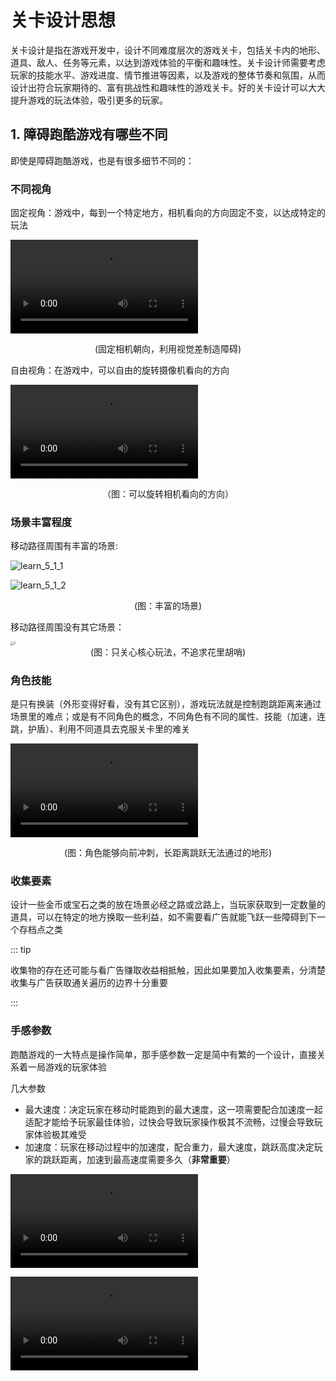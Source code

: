 # 关卡设计思想

关卡设计是指在游戏开发中，设计不同难度层次的游戏关卡，包括关卡内的地形、道具、敌人、任务等元素，以达到游戏体验的平衡和趣味性。关卡设计师需要考虑玩家的技能水平、游戏进度、情节推进等因素，以及游戏的整体节奏和氛围，从而设计出符合玩家期待的、富有挑战性和趣味性的游戏关卡。好的关卡设计可以大大提升游戏的玩法体验，吸引更多的玩家。

## 1. 障碍跑酷游戏有哪些不同

即使是障碍跑酷游戏，也是有很多细节不同的：

### 不同视角

固定视角：游戏中，每到一个特定地方，相机看向的方向固定不变，以达成特定的玩法

<video controls src="https://arkimg.ark.online/learn_5_1_0.mp4"></video>

<center>(固定相机朝向，利用视觉差制造障碍)</center>

自由视角：在游戏中，可以自由的旋转摄像机看向的方向

<video controls src="https://arkimg.ark.online/learn_5_1_1.mp4"></video>

<center>（图：可以旋转相机看向的方向）</center>

### 场景丰富程度

移动路径周围有丰富的场景:

![learn_5_1_1](https://arkimg.ark.online/learn_5_1_1.webp)

![learn_5_1_2](https://arkimg.ark.online/learn_5_1_2.webp)

<center>(图：丰富的场景)</center>

移动路径周围没有其它场景：

<img src="https://arkimg.ark.online/2-1684136333755-11.webp" alt="2" style="zoom: 33%;" />

<center>(图：只关心核心玩法，不追求花里胡哨)</center>

### 角色技能

是只有换装（外形变得好看，没有其它区别），游戏玩法就是控制跑跳距离来通过场景里的难点；或是有不同角色的概念，不同角色有不同的属性、技能（加速，连跳，护盾）、利用不同道具去克服关卡里的难关

<video controls src="https://arkimg.ark.online/learn_5_1_2.mp4"></video>

<center>(图：角色能够向前冲刺，长距离跳跃无法通过的地形)</center>

### 收集要素

设计一些金币或宝石之类的放在场景必经之路或岔路上，当玩家获取到一定数量的道具，可以在特定的地方换取一些利益，如不需要看广告就能飞跃一些障碍到下一个存档点之类

::: tip

收集物的存在还可能与看广告赚取收益相抵触，因此如果要加入收集要素，分清楚收集与广告获取通关遍历的边界十分重要

:::

### 手感参数

跑酷游戏的一大特点是操作简单，那手感参数一定是简中有繁的一个设计，直接关系着一局游戏的玩家体验

几大参数

- 最大速度：决定玩家在移动时能跑到的最大速度，这一项需要配合加速度一起适配才能给予玩家最佳体验，过快会导致玩家操作极其不流畅，过慢会导致玩家体验极其难受
- 加速度：玩家在移动过程中的加速度，配合重力，最大速度，跳跃高度决定玩家的跳跃距离，加速到最高速度需要多久（**非常重要**）

<video controls src="https://arkimg.ark.online/20221212-220510.mp4"></video>

<video controls src="https://arkimg.ark.online/20221212-220708.mp4" />

以上两个参数仅加速度不一样，同学们能不能辨别出区别

- 重力：模拟重力参数，和跳跃高度加速度最大速度，一起决定玩家的真实跳跃高度和跳跃距离

- 最大跳跃高度：和重力加速度速度一起决定玩家最大跳跃高度

- 举例：
  
  <video controls src="https://arkimg.ark.online/20221212-221542.mp4" />
  
  <video controls src="https://arkimg.ark.online/20221212-221642.mp4" />
  这两个参数相信同学们应该可以很直观的看出区别了吧
  
  - 空中控制乘数：决定玩家在空中转向灵敏度，建议加满
  
- 如何调整：
  - 关键：还是要手机跑一跑，可以事先搭建 4-5 关，调好参数手机跑一跑是否流畅（不是自己认为的流畅，而是大众向的流畅）
  - 参考数值：
    - 最大速度：400-650（根据个人喜好调控）
    - 最大加速度：2000-4000（根据个人喜好调控）
    - 重力：2000-4000（根据个人喜好调控）
    - 最大跳跃高度：150-350（根据个人喜好调控）
    - 空中控制乘数：1（建议满）

## 2. 了解关卡设计的各个方面

那么关卡设计需要注意哪些内容、功能，将它们衔接到一起，才能让使得游戏好玩，有趣呢？

1. 确立核心玩法：要加入哪些玩法
2. 确定美术风格：美术场景是简单还是复杂，美术风格统一
3. 设计地图走向：整体关卡通关时间多少，需要哪些机关，推进过程中哪些地方安排哪些玩法，关卡是否设计一些隐藏捷径、收集小游戏

### 1. 确定核心玩法

游戏的核心玩法通常是指游戏的最基本、最重要的玩法机制，它是游戏的灵魂和基石。游戏的核心玩法决定了游戏的类型、难度和乐趣程度，也是游戏设计师最重要的考虑因素之一。

游戏的核心玩法可以是多种形式，例如角色扮演游戏的角色建立、装备收集和战斗系统，射击游戏的射击和移动系统，益智游戏的谜题设计和解决方法等等。核心玩法应该简单易懂，但同时也应该具有足够的深度和复杂性，让玩家在不同的情况下能够有不同的体验和挑战。

一个成功的游戏往往需要一个独特的、令人着迷的核心玩法，它能够吸引玩家的注意力、激发他们的情感，并让他们对游戏产生热情和忠诚度。



### 2. 确定美术风格

选择一个风格或多个风格，如跑酷类游戏的名作古惑狼，就带有热带雨林、下水道、亚马逊、雪地。风格将影响关卡的背景、障碍物的种类及布局、音效等。

根据风格设计地形，确定地形的高度、长度和形状。地形的设计应该是流畅的，玩家可以通过跳跃、攀爬、滑行（技能）等方式穿过障碍物。

#### 设计场景

- 森林湖泊

  ![image-20230517135135547](https://arkimg.ark.online/image-20230517135135547.webp)

  <center>(图：湖泊，湖上会有假扮成荷花的食人花陷进么)</center>

- 水墨风格的古风场景

  ![image-20230523112447843](https://arkimg.ark.online/image-20230523112447843.webp)

  <center>(图：穿过假山时是否会出现捕兽夹或其它猛兽呢)</center>

- Low Poly（低多边形）风场景

![image-20230523112826024](https://arkimg.ark.online/image-20230523112826024.webp)

- 塞博朋克风场景

  ![image-20230523113130367](https://arkimg.ark.online/image-20230523113130367.webp)

#### 不设计场景

当然，我们可以不去设计场景，只专注于障碍物的摆放和平台的衔接，但是风格统一仍然是需要遵守的基础规则

![image-20230518104112797](https://arkimg.ark.online/image-20230518104112797.webp)

<center>(图：一组平台间衔接的球体，它们的材质基本一致，没有违和感)</center>

#### 																![image-20230518104008744](https://arkimg.ark.online/image-20230518104008744.webp)

<center>(图：一组平台间衔接的球体，材质不统一，怪怪的)</center>

### 3. 场景线路设计

1. 设计玩家要走的路线，平铺直序的场景是很平淡的，玩家希望通过视觉、抑或是不断变化的场景来给予冲击，场景可以通过横向、纵向、上下多个方向拓展发展，最终到达终点。优秀的线路设计甚至可以说是建筑学，跑酷游戏无需过于繁复，只需要设计一条线路即可。
2. 随着场景的拓展，要考虑路线上安排什么样的机关，与周围的景物结合，比如上下拓展的场景，安排一个吹风机将角色吹飞，吹飞后角色的操纵是否受到影响，落地的场景是继续上下推进还是衔接横向推进。
3. 难点关卡通过后，安排一些轻松的关卡，或是收集奖励关卡，让用户放松。

![How to Plan Level Designs and Game Environments in 11 Steps Tutorial](https://arkimg.ark.online/008-planningworkflow-29.webp)

<center>(图：起始点到终点，可以设计岔路，甚至多条线路可以提升用户有二次游玩的欲望)</center>

### 4. 关卡难度设计

![learn_5_1_ani3](https://arkimg.ark.online/learn_5_1_ani3.gif)

<center>(图：一条直线的设计，间距还相等，非常适合新手刚接触)</center>

![learn_5_1_ani4](https://arkimg.ark.online/learn_5_1_ani4.gif)

<center>(图：升级版利用球形平台的高低差和间距，让用户不能很好的控制跳跃距离来增加难度)</center>

<img src="https://arkimg.ark.online/1-1684146062622-24.webp" alt="1" style="zoom: 33%;" />

<center>(图：看似普通的斜板，每组之间的间距，倾斜度是不一的，凭直觉跳跃很可能就掉下去了)</center>

![learn_5_1_ani1](https://arkimg.ark.online/learn_5_1_ani1.gif)

<center>(图：走上去突然消失的路，不仅要记住路线，还要在实际走的过程中准确无误)</center>

游戏整体难度应该是逐渐增加的，不过长时间的紧绷在游戏中不是一种很好的状态，即使是使命召唤或者战神一类的游戏，经过了高强度的战斗后也会有过场动画或者安全地带 + 角色闲聊的方式让用户喘息放松

![10](https://arkimg.ark.online/10.webp)

<center>(图：游戏整体难度应该是逐渐增加的)</center>

<img src="https://arkimg.ark.online/3-1684146395857-27.webp" alt="3" style="zoom: 33%;" />

<center>(图：通过难关后，没有难度的楼梯关卡，没有其它怪物陷阱出现攻击玩家了)</center>

### 关卡设计的一些对比

1. 剂量多：重复元素过多，减少一些     

   剂量少：设计的很好玩，场景很好看，没体验够就没了，还想多玩

2. 难度高：难度过高会导致大多数玩家体验后无法得到正反馈，很快放弃游戏，

3. 新奇：新奇的内容我们能想出了足够多的内容么

   重复：重复内容太多，用户产生厌倦感

4. 过山车式：特别难与特别简单的交替，让用户能够体验极限的同时又有喘息的机会

   滔滔不绝：排山倒海般的难度压得玩家喘不过气，但是也带来极限得压迫感

### 总结

我们可以概括性的遵循以下的一些思想来进行设计：

1. 障碍物的摆放：障碍跑酷游戏的核心玩法是跑酷和躲避障碍物，因此地形设计中需要考虑障碍物的种类、数量、高度和间距等因素，以保证游戏的挑战性和刺激性。
2. 平台的变化和多样性：平台应该具有多样性，包括不同高度的平台、坡度、弯曲和倾斜的地形等，以增加游戏的趣味性和挑战性。
3. 通行性和流畅性：地形设计应该确保玩家可以顺畅地奔跑和跳跃，避免过于复杂的地形或障碍物会让玩家感到困惑和挫败。
4. 新玩法用户学习的渐进性：当出现了新的玩法时，间隔设计多组该类型玩法，从简单的单个玩法，到增加障碍，到结合其它玩法，使得用户有一个循序渐进，逐渐掌握的过程。
5. 关卡难度应该具有挑战性：但不应该太难以致于玩家无法通过，如果发现玩家无法通过某个部分，可以调整障碍物的位置或者增加绕过的办法。

   绕过的办法：

   - 看广告直接进入到下一关卡或让关卡变简单
   - 角色技能让难点变简单一些
   - 场景道具让难点变简单一些

#### 明确目标

捋清楚自己想要传达给用户的信息，思考清楚几点：

1. 目标用户群体是什么样的，制作什么难度的游戏，需要什么样的美术风格（要为谁服务，怎么控制服务的边界）
2. 自己对编辑器了解多少，能用编辑器做出什么样的效果，想要制作的功能工作量有多少（明确自己的实力，自己能为实现目标所花费的精力时间）
3. 要制作什么样的核心玩法来愉悦用户（核心竞争力）

#### 明确取舍

制作过程中要通过足够的测试，设计用例对比，来判断设计的是否合理，借鉴已有的名作和前人的设计，也是有负担的

显然，不是越多的元素就一定适合自己，把控不好，容易做的冗余，并且制作工期几何增长，Bug（程序错误）增多，出现设计不合理等等情况产生

因此，各种功能，都是让一款跑酷游戏变得有趣的装饰物，根据自己对编辑器的掌握程度以及工期，来决定是否需要加入它们